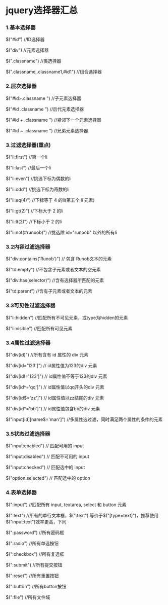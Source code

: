 # jquery选择器汇总

### 1.基本选择器

$("#id")            //ID选择器

$("div")            //元素选择器

$(".classname")     //类选择器

$(".classname,.classname1,#id1")     //组合选择器


### 2.层次选择器

 $("#id>.classname ")    //子元素选择器
 
$("#id .classname ")    //后代元素选择器

$("#id + .classname ")    //紧邻下一个元素选择器

$("#id ~ .classname ")    //兄弟元素选择器


### 3.过滤选择器(重点)

$("li:first")    //第一个li

$("li:last")     //最后一个li

$("li:even")     //挑选下标为偶数的li

$("li:odd")      //挑选下标为奇数的li

$("li:eq(4)")    //下标等于 4 的li(第五个 li 元素)

$("li:gt(2)")    //下标大于 2 的li

$("li:lt(2)")    //下标小于 2 的li

$("li:not(#runoob)") //挑选除 id="runoob" 以外的所有li


### 3.2内容过滤选择器

$("div:contains('Runob')")    // 包含 Runob文本的元素

$("td:empty")                 //不包含子元素或者文本的空元素

$("div:has(selector)")        //含有选择器所匹配的元素

$("td:parent")                //含有子元素或者文本的元素


### 3.3可见性过滤选择器

$("li:hidden")       //匹配所有不可见元素，或type为hidden的元素

$("li:visible")      //匹配所有可见元素


### 3.4属性过滤选择器

$("div[id]")        //所有含有 id 属性的 div 元素

$("div[id='123']")        // id属性值为123的div 元素

$("div[id!='123']")        // id属性值不等于123的div 元素

$("div[id^='qq']")        // id属性值以qq开头的div 元素

$("div[id$='zz']")        // id属性值以zz结尾的div 元素

$("div[id*='bb']")        // id属性值包含bb的div 元素

$("input[id][name$='man']") //多属性选过滤，同时满足两个属性的条件的元素


### 3.5状态过滤选择器

$("input:enabled")    // 匹配可用的 input

$("input:disabled")   // 匹配不可用的 input

$("input:checked")    // 匹配选中的 input

$("option:selected")  // 匹配选中的 option


### 4.表单选择器

$(":input")      //匹配所有 input, textarea, select 和 button 元素

$(":text")       //所有的单行文本框，$(":text") 等价于$("[type=text]")，推荐使用$("input:text")效率更高，下同

$(":password")   //所有密码框

$(":radio")      //所有单选按钮

$(":checkbox")   //所有复选框

$(":submit")     //所有提交按钮

$(":reset")      //所有重置按钮

$(":button")     //所有button按钮

$(":file")       //所有文件域

